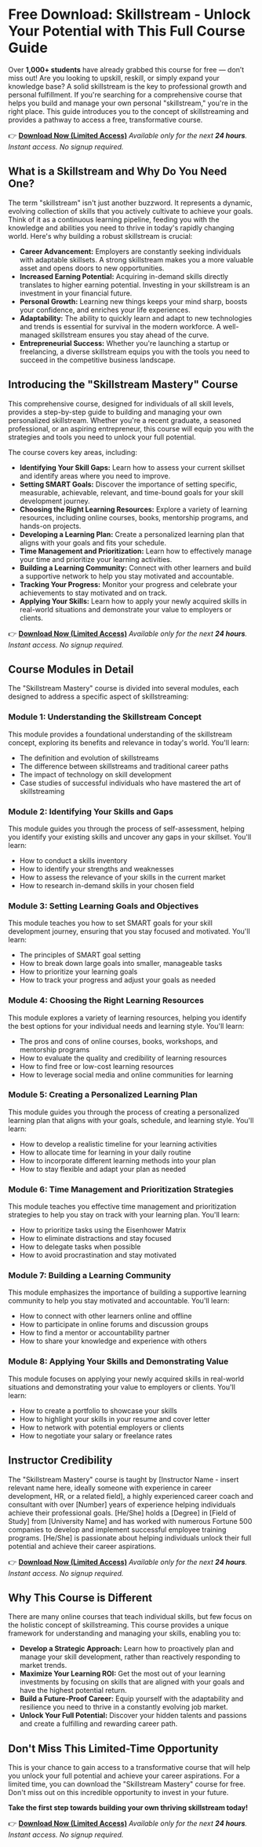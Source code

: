 # Free Download: Skillstream - Unlock Your Potential with This Full Course Guide

Over **1,000+ students** have already grabbed this course for free — don’t miss out! Are you looking to upskill, reskill, or simply expand your knowledge base? A solid skillstream is the key to professional growth and personal fulfillment. If you're searching for a comprehensive course that helps you build and manage your own personal "skillstream," you're in the right place. This guide introduces you to the concept of skillstreaming and provides a pathway to access a free, transformative course.

👉 **[Download Now (Limited Access)](https://udemywork.com/skillstream)**
_Available only for the next **24 hours**. Instant access. No signup required._

## What is a Skillstream and Why Do You Need One?

The term "skillstream" isn't just another buzzword. It represents a dynamic, evolving collection of skills that you actively cultivate to achieve your goals. Think of it as a continuous learning pipeline, feeding you with the knowledge and abilities you need to thrive in today's rapidly changing world. Here's why building a robust skillstream is crucial:

*   **Career Advancement:** Employers are constantly seeking individuals with adaptable skillsets. A strong skillstream makes you a more valuable asset and opens doors to new opportunities.
*   **Increased Earning Potential:** Acquiring in-demand skills directly translates to higher earning potential. Investing in your skillstream is an investment in your financial future.
*   **Personal Growth:** Learning new things keeps your mind sharp, boosts your confidence, and enriches your life experiences.
*   **Adaptability:** The ability to quickly learn and adapt to new technologies and trends is essential for survival in the modern workforce. A well-managed skillstream ensures you stay ahead of the curve.
*   **Entrepreneurial Success:** Whether you're launching a startup or freelancing, a diverse skillstream equips you with the tools you need to succeed in the competitive business landscape.

## Introducing the "Skillstream Mastery" Course

This comprehensive course, designed for individuals of all skill levels, provides a step-by-step guide to building and managing your own personalized skillstream. Whether you're a recent graduate, a seasoned professional, or an aspiring entrepreneur, this course will equip you with the strategies and tools you need to unlock your full potential.

The course covers key areas, including:

*   **Identifying Your Skill Gaps:** Learn how to assess your current skillset and identify areas where you need to improve.
*   **Setting SMART Goals:** Discover the importance of setting specific, measurable, achievable, relevant, and time-bound goals for your skill development journey.
*   **Choosing the Right Learning Resources:** Explore a variety of learning resources, including online courses, books, mentorship programs, and hands-on projects.
*   **Developing a Learning Plan:** Create a personalized learning plan that aligns with your goals and fits your schedule.
*   **Time Management and Prioritization:** Learn how to effectively manage your time and prioritize your learning activities.
*   **Building a Learning Community:** Connect with other learners and build a supportive network to help you stay motivated and accountable.
*   **Tracking Your Progress:** Monitor your progress and celebrate your achievements to stay motivated and on track.
*   **Applying Your Skills:** Learn how to apply your newly acquired skills in real-world situations and demonstrate your value to employers or clients.

👉 **[Download Now (Limited Access)](https://udemywork.com/skillstream)**
_Available only for the next **24 hours**. Instant access. No signup required._

## Course Modules in Detail

The "Skillstream Mastery" course is divided into several modules, each designed to address a specific aspect of skillstreaming:

### Module 1: Understanding the Skillstream Concept

This module provides a foundational understanding of the skillstream concept, exploring its benefits and relevance in today's world. You'll learn:

*   The definition and evolution of skillstreams
*   The difference between skillstreams and traditional career paths
*   The impact of technology on skill development
*   Case studies of successful individuals who have mastered the art of skillstreaming

### Module 2: Identifying Your Skills and Gaps

This module guides you through the process of self-assessment, helping you identify your existing skills and uncover any gaps in your skillset. You'll learn:

*   How to conduct a skills inventory
*   How to identify your strengths and weaknesses
*   How to assess the relevance of your skills in the current market
*   How to research in-demand skills in your chosen field

### Module 3: Setting Learning Goals and Objectives

This module teaches you how to set SMART goals for your skill development journey, ensuring that you stay focused and motivated. You'll learn:

*   The principles of SMART goal setting
*   How to break down large goals into smaller, manageable tasks
*   How to prioritize your learning goals
*   How to track your progress and adjust your goals as needed

### Module 4: Choosing the Right Learning Resources

This module explores a variety of learning resources, helping you identify the best options for your individual needs and learning style. You'll learn:

*   The pros and cons of online courses, books, workshops, and mentorship programs
*   How to evaluate the quality and credibility of learning resources
*   How to find free or low-cost learning resources
*   How to leverage social media and online communities for learning

### Module 5: Creating a Personalized Learning Plan

This module guides you through the process of creating a personalized learning plan that aligns with your goals, schedule, and learning style. You'll learn:

*   How to develop a realistic timeline for your learning activities
*   How to allocate time for learning in your daily routine
*   How to incorporate different learning methods into your plan
*   How to stay flexible and adapt your plan as needed

### Module 6: Time Management and Prioritization Strategies

This module teaches you effective time management and prioritization strategies to help you stay on track with your learning plan. You'll learn:

*   How to prioritize tasks using the Eisenhower Matrix
*   How to eliminate distractions and stay focused
*   How to delegate tasks when possible
*   How to avoid procrastination and stay motivated

### Module 7: Building a Learning Community

This module emphasizes the importance of building a supportive learning community to help you stay motivated and accountable. You'll learn:

*   How to connect with other learners online and offline
*   How to participate in online forums and discussion groups
*   How to find a mentor or accountability partner
*   How to share your knowledge and experience with others

### Module 8: Applying Your Skills and Demonstrating Value

This module focuses on applying your newly acquired skills in real-world situations and demonstrating your value to employers or clients. You'll learn:

*   How to create a portfolio to showcase your skills
*   How to highlight your skills in your resume and cover letter
*   How to network with potential employers or clients
*   How to negotiate your salary or freelance rates

## Instructor Credibility

The "Skillstream Mastery" course is taught by [Instructor Name - insert relevant name here, ideally someone with experience in career development, HR, or a related field], a highly experienced career coach and consultant with over [Number] years of experience helping individuals achieve their professional goals. [He/She] holds a [Degree] in [Field of Study] from [University Name] and has worked with numerous Fortune 500 companies to develop and implement successful employee training programs. [He/She] is passionate about helping individuals unlock their full potential and achieve their career aspirations.

👉 **[Download Now (Limited Access)](https://udemywork.com/skillstream)**
_Available only for the next **24 hours**. Instant access. No signup required._

## Why This Course is Different

There are many online courses that teach individual skills, but few focus on the holistic concept of skillstreaming. This course provides a unique framework for understanding and managing your skills, enabling you to:

*   **Develop a Strategic Approach:** Learn how to proactively plan and manage your skill development, rather than reactively responding to market trends.
*   **Maximize Your Learning ROI:** Get the most out of your learning investments by focusing on skills that are aligned with your goals and have the highest potential return.
*   **Build a Future-Proof Career:** Equip yourself with the adaptability and resilience you need to thrive in a constantly evolving job market.
*   **Unlock Your Full Potential:** Discover your hidden talents and passions and create a fulfilling and rewarding career path.

## Don't Miss This Limited-Time Opportunity

This is your chance to gain access to a transformative course that will help you unlock your full potential and achieve your career aspirations. For a limited time, you can download the "Skillstream Mastery" course for free. Don't miss out on this incredible opportunity to invest in your future.

**Take the first step towards building your own thriving skillstream today!**

👉 **[Download Now (Limited Access)](https://udemywork.com/skillstream)**
_Available only for the next **24 hours**. Instant access. No signup required._

